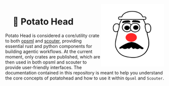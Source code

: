 <div style="margin-bottom: 20px; position: relative; z-index: 1;">
  <img align="right" width="200" src="docs/images/potatohead.svg">
</div>


<div id="toc"> <!-- both work, toc or user-content-toc -->
  <ul style="list-style: none;">
    <summary>
      <h1>🥔 Potato Head</h1>
    </summary>
  </ul>
</div>


Potato Head is considered a core/utility crate to both [opsml](https://github.com/demml/opsml) and [scouter](https://github.com/demml/scouter), providing essential rust and python components for building agentic workflows. At the current moment, only crates are published, which are then used in both opsml and scouter to provide user-friendly interfaces. The documentation contained in this repository is meant to help you understand the core concepts of potatohead and how to use it within `Opsml` and `Scouter`. 